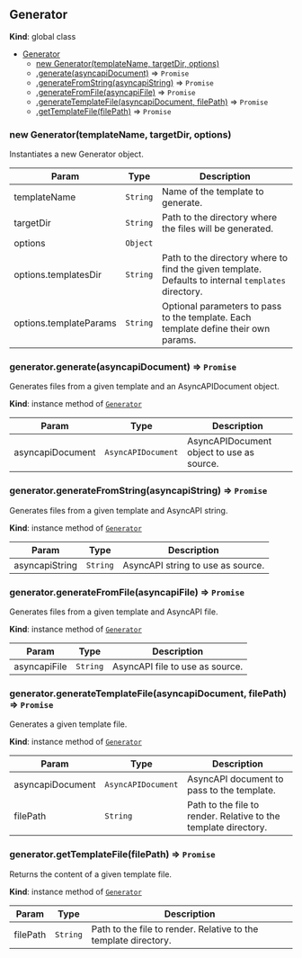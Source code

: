 <a name="Generator"></a>

## Generator
**Kind**: global class  

* [Generator](#Generator)
    * [new Generator(templateName, targetDir, options)](#new_Generator_new)
    * [.generate(asyncapiDocument)](#Generator+generate) ⇒ <code>Promise</code>
    * [.generateFromString(asyncapiString)](#Generator+generateFromString) ⇒ <code>Promise</code>
    * [.generateFromFile(asyncapiFile)](#Generator+generateFromFile) ⇒ <code>Promise</code>
    * [.generateTemplateFile(asyncapiDocument, filePath)](#Generator+generateTemplateFile) ⇒ <code>Promise</code>
    * [.getTemplateFile(filePath)](#Generator+getTemplateFile) ⇒ <code>Promise</code>

<a name="new_Generator_new"></a>

### new Generator(templateName, targetDir, options)
Instantiates a new Generator object.


| Param | Type | Description |
| --- | --- | --- |
| templateName | <code>String</code> | Name of the template to generate. |
| targetDir | <code>String</code> | Path to the directory where the files will be generated. |
| options | <code>Object</code> |  |
| options.templatesDir | <code>String</code> | Path to the directory where to find the given template. Defaults to internal `templates` directory. |
| options.templateParams | <code>String</code> | Optional parameters to pass to the template. Each template define their own params. |

<a name="Generator+generate"></a>

### generator.generate(asyncapiDocument) ⇒ <code>Promise</code>
Generates files from a given template and an AsyncAPIDocument object.

**Kind**: instance method of [<code>Generator</code>](#Generator)  

| Param | Type | Description |
| --- | --- | --- |
| asyncapiDocument | <code>AsyncAPIDocument</code> | AsyncAPIDocument object to use as source. |

<a name="Generator+generateFromString"></a>

### generator.generateFromString(asyncapiString) ⇒ <code>Promise</code>
Generates files from a given template and AsyncAPI string.

**Kind**: instance method of [<code>Generator</code>](#Generator)  

| Param | Type | Description |
| --- | --- | --- |
| asyncapiString | <code>String</code> | AsyncAPI string to use as source. |

<a name="Generator+generateFromFile"></a>

### generator.generateFromFile(asyncapiFile) ⇒ <code>Promise</code>
Generates files from a given template and AsyncAPI file.

**Kind**: instance method of [<code>Generator</code>](#Generator)  

| Param | Type | Description |
| --- | --- | --- |
| asyncapiFile | <code>String</code> | AsyncAPI file to use as source. |

<a name="Generator+generateTemplateFile"></a>

### generator.generateTemplateFile(asyncapiDocument, filePath) ⇒ <code>Promise</code>
Generates a given template file.

**Kind**: instance method of [<code>Generator</code>](#Generator)  

| Param | Type | Description |
| --- | --- | --- |
| asyncapiDocument | <code>AsyncAPIDocument</code> | AsyncAPI document to pass to the template. |
| filePath | <code>String</code> | Path to the file to render. Relative to the template directory. |

<a name="Generator+getTemplateFile"></a>

### generator.getTemplateFile(filePath) ⇒ <code>Promise</code>
Returns the content of a given template file.

**Kind**: instance method of [<code>Generator</code>](#Generator)  

| Param | Type | Description |
| --- | --- | --- |
| filePath | <code>String</code> | Path to the file to render. Relative to the template directory. |

